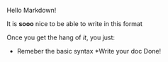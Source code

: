 Hello Markdown!

It is **sooo** nice to be able to write in this format

Once you get the hang of *it*, you just:

* Remeber the basic syntax
*Write your doc
Done!

